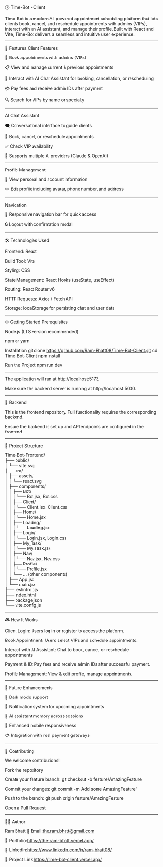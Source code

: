 🕒 Time-Bot - Client

Time-Bot is a modern AI-powered appointment scheduling platform that lets clients book, cancel, and reschedule appointments with admins (VIPs), interact with an AI assistant, and manage their profile. Built with React and Vite, Time-Bot delivers a seamless and intuitive user experience.

----------------------------------------------------------------------------------------------------------------------------------------------------------------------------
🚀 Features
Client Features

📅 Book appointments with admins (VIPs)

📋 View and manage current & previous appointments

💬 Interact with AI Chat Assistant for booking, cancellation, or rescheduling

💳 Pay fees and receive admin IDs after payment

🔍 Search for VIPs by name or specialty

----------------------------------------------------------------------------------------------------------------------------------------------------------------------------

AI Chat Assistant

🗨️ Conversational interface to guide clients

📅 Book, cancel, or reschedule appointments

✅ Check VIP availability

🤖 Supports multiple AI providers (Claude & OpenAI)

----------------------------------------------------------------------------------------------------------------------------------------------------------------------------

Profile Management

👤 View personal and account information

✏️ Edit profile including avatar, phone number, and address

----------------------------------------------------------------------------------------------------------------------------------------------------------------------------

Navigation

🧭 Responsive navigation bar for quick access

🔒 Logout with confirmation modal

----------------------------------------------------------------------------------------------------------------------------------------------------------------------------

🛠️ Technologies Used

Frontend: React

Build Tool: Vite

Styling: CSS

State Management: React Hooks (useState, useEffect)

Routing: React Router v6

HTTP Requests: Axios / Fetch API

Storage: localStorage for persisting chat and user data

----------------------------------------------------------------------------------------------------------------------------------------------------------------------------

⚙️ Getting Started
Prerequisites

Node.js (LTS version recommended)

npm or yarn

Installation
git clone https://github.com/Ram-Bhatt08/Time-Bot-Client.git
cd Time-Bot-Client
npm install

Run the Project
npm run dev

----------------------------------------------------------------------------------------------------------------------------------------------------------------------------

The application will run at http://localhost:5173.

Make sure the backend server is running at http://localhost:5000.

----------------------------------------------------------------------------------------------------------------------------------------------------------------------------

🔗 Backend

This is the frontend repository. Full functionality requires the corresponding backend.

Ensure the backend is set up and API endpoints are configured in the frontend.

----------------------------------------------------------------------------------------------------------------------------------------------------------------------------

📂 Project Structure

Time-Bot-Frontend/ <br>
├── public/ <br>
│   └── vite.svg <br>
├── src/ <br>
│   ├── assets/ <br>
│   │   └── react.svg <br>
│   ├── components/ <br>
│   │   ├── Bot/ <br>
│   │   │   └── Bot.jsx, Bot.css <br>
│   │   ├── Client/ <br>
│   │   │   └── Client.jsx, Client.css <br>
│   │   ├── Home/ <br>
│   │   │   └── Home.jsx <br>
│   │   ├── Loading/<br>
│   │   │   └── Loading.jsx <br>
│   │   ├── Login/ <br>
│   │   │   └── Login.jsx, Login.css <br>
│   │   ├── My_Task/ <br>
│   │   │   └── My_Task.jsx <br>
│   │   ├── Nav/ <br>
│   │   │   └── Nav.jsx, Nav.css <br>
│   │   ├── Profile/ <br>
│   │   │   └── Profile.jsx <br>
│   │   └── ... (other components) <br>
│   ├── App.jsx <br>
│   └── main.jsx <br>
├── .eslintrc.cjs <br>
├── index.html <br>
├── package.json <br>
└── vite.config.js <br>

----------------------------------------------------------------------------------------------------------------------------------------------------------------------------

🎮 How It Works

Client Login: Users log in or register to access the platform.

Book Appointment: Users select VIPs and schedule appointments.

Interact with AI Assistant: Chat to book, cancel, or reschedule appointments.

Payment & ID: Pay fees and receive admin IDs after successful payment.

Profile Management: View & edit profile, manage appointments.

----------------------------------------------------------------------------------------------------------------------------------------------------------------------------

📝 Future Enhancements

🌙 Dark mode support

🔔 Notification system for upcoming appointments

🧠 AI assistant memory across sessions

📱 Enhanced mobile responsiveness

💳 Integration with real payment gateways

----------------------------------------------------------------------------------------------------------------------------------------------------------------------------

🤝 Contributing

We welcome contributions!

Fork the repository

Create your feature branch: git checkout -b feature/AmazingFeature

Commit your changes: git commit -m 'Add some AmazingFeature'

Push to the branch: git push origin feature/AmazingFeature

Open a Pull Request

----------------------------------------------------------------------------------------------------------------------------------------------------------------------------

👨‍💻 Author

Ram Bhatt
📧 Email:the.ram.bhatt@gmail.com

🔗 Portfolio:https://the-ram-bhatt.vercel.app/

💼 LinkedIn:https://www.linkedin.com/in/ram-bhatt08/

🐙 Project Link:https://time-bot-client.vercel.app/
